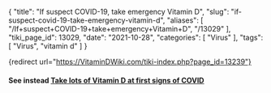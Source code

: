 {
    "title": "If suspect COVID-19, take emergency Vitamin D",
    "slug": "if-suspect-covid-19-take-emergency-vitamin-d",
    "aliases": [
        "/If+suspect+COVID-19+take+emergency+Vitamin+D",
        "/13029"
    ],
    "tiki_page_id": 13029,
    "date": "2021-10-28",
    "categories": [
        "Virus"
    ],
    "tags": [
        "Virus",
        "vitamin d"
    ]
}


{redirect url="https://VitaminDWiki.com/tiki-index.php?page_id=13239"}

#### See instead [Take lots of Vitamin D at first signs of COVID](/posts/take-lots-of-vitamin-d-at-first-signs-of-covid)